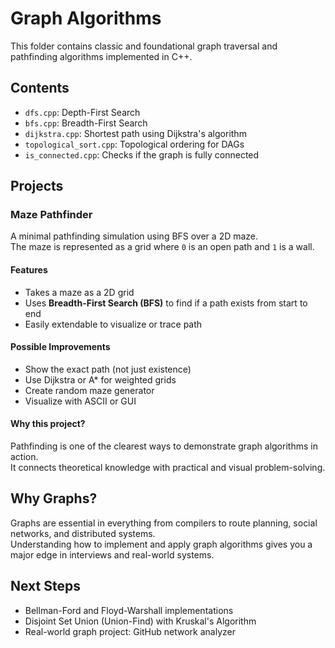 # Graph Algorithms

This folder contains classic and foundational graph traversal and pathfinding algorithms implemented in C++.

## Contents

- `dfs.cpp`: Depth-First Search
- `bfs.cpp`: Breadth-First Search
- `dijkstra.cpp`: Shortest path using Dijkstra's algorithm
- `topological_sort.cpp`: Topological ordering for DAGs
- `is_connected.cpp`: Checks if the graph is fully connected

## Projects

### Maze Pathfinder

A minimal pathfinding simulation using BFS over a 2D maze.  
The maze is represented as a grid where `0` is an open path and `1` is a wall.

#### Features

- Takes a maze as a 2D grid
- Uses **Breadth-First Search (BFS)** to find if a path exists from start to end
- Easily extendable to visualize or trace path

#### Possible Improvements

- Show the exact path (not just existence)
- Use Dijkstra or A* for weighted grids
- Create random maze generator
- Visualize with ASCII or GUI

#### Why this project?

Pathfinding is one of the clearest ways to demonstrate graph algorithms in action.  
It connects theoretical knowledge with practical and visual problem-solving.

## Why Graphs?

Graphs are essential in everything from compilers to route planning, social networks, and distributed systems.  
Understanding how to implement and apply graph algorithms gives you a major edge in interviews and real-world systems.

## Next Steps

- Bellman-Ford and Floyd-Warshall implementations
- Disjoint Set Union (Union-Find) with Kruskal's Algorithm
- Real-world graph project: GitHub network analyzer
